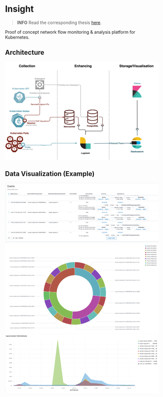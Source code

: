 # Insight
> **INFO** Read the corresponding thesis [here](https://stl.htwsaar.de/tr/STL-TR-2020-01.pdf).

Proof of concept network flow monitoring & analysis platform for Kubernetes.


## Architecture
![you should consider another browser](https://github.com/xvzf/insight/raw/master/assets/img/arch-highlevel.png)

## Data Visualization (Example)
![you should consider another browser](https://github.com/xvzf/insight/raw/master/assets/img/kibana-siem-events.png)
![you should consider another browser](https://github.com/xvzf/insight/raw/master/assets/img/kibana-piechart.png)
![you should consider another browser](https://github.com/xvzf/insight/raw/master/assets/img/kibana-network-graph.png)
